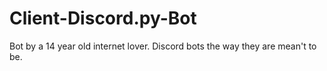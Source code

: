 # Client-Discord.py-Bot
Bot by a 14 year old internet lover. Discord bots the way they are mean't to be.
